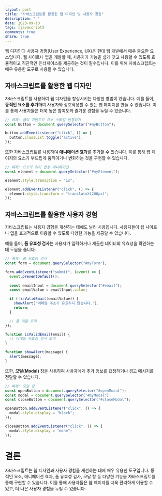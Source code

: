```yaml
---
layout: post
title: "자바스크립트를 활용한 웹 디자인 및 사용자 경험"
description: " "
date: 2023-09-10
tags: [javascript]
comments: true
share: true
---
```


웹 디자인과 사용자 경험(User Experience, UX)은 현대 웹 개발에서 매우 중요한 요소입니다. 웹 사이트나 앱을 개발할 때, 사용자가 기능을 쉽게 찾고 사용할 수 있도록 효율적이고 직관적인 인터페이스를 제공하는 것이 필수입니다. 이를 위해 자바스크립트는 매우 유용한 도구로 사용될 수 있습니다. 

## 자바스크립트를 활용한 웹 디자인

자바스크립트를 사용하여 웹 디자인을 향상시키는 다양한 방법이 있습니다. 예를 들어, **동적인 요소를 추가**하여 사용자와 상호작용할 수 있는 웹 페이지를 만들 수 있습니다. 이를 통해 사용자들은 더욱 높은 참여도와 즐거운 경험을 누릴 수 있습니다.

```javascript
// 예제: 클릭 이벤트로 요소 스타일 변경하기
const button = document.querySelector("#myButton");

button.addEventListener("click", () => {
  button.classList.toggle("active");
});
```

또한 자바스크립트를 사용하여 **애니메이션 효과**를 추가할 수 있습니다. 이를 통해 웹 페이지의 요소가 부드럽게 움직이거나 변화하는 것을 구현할 수 있습니다.

```javascript
// 예제: 요소의 위치 변경 애니메이션
const element = document.querySelector("#myElement");

element.style.transition = "1s";

element.addEventListener("click", () => {
  element.style.transform = "translateX(200px)";
});
```

## 자바스크립트를 활용한 사용자 경험

자바스크립트는 사용자 경험을 개선하는 데에도 널리 사용됩니다. 사용자들이 웹 사이트나 앱을 효과적으로 이용할 수 있도록 다양한 기능을 제공할 수 있습니다. 

예를 들어, **폼 유효성 검사**는 사용자가 입력하거나 제출한 데이터의 유효성을 확인하는 데 도움을 줍니다.

```javascript
// 예제: 폼 유효성 검사
const form = document.querySelector("#myForm");

form.addEventListener("submit", (event) => {
  event.preventDefault();
  
  const emailInput = document.querySelector("#email");
  const emailValue = emailInput.value;

  if (!isValidEmail(emailValue)) {
    showAlert("이메일 주소가 유효하지 않습니다.");
    return;
  }

  // 폼 제출 로직
});

function isValidEmail(email) {
  // 이메일 유효성 검사 로직
}

function showAlert(message) {
  alert(message);
}
```

또한, **모달(Modal)** 창을 사용하여 사용자에게 추가 정보를 요청하거나 경고 메시지를 전달할 수 있습니다.

```javascript
// 예제: 모달 창
const openButton = document.querySelector("#openModal");
const modal = document.querySelector("#myModal");
const closeButton = document.querySelector("#closeModal");

openButton.addEventListener("click", () => {
  modal.style.display = "block";
});

closeButton.addEventListener("click", () => {
  modal.style.display = "none";
});
```

# 결론

자바스크립트는 웹 디자인과 사용자 경험을 개선하는 데에 매우 유용한 도구입니다. 동적인 요소, 애니메이션 효과, 폼 유효성 검사, 모달 창 등 다양한 기능을 자바스크립트를 통해 구현할 수 있습니다. 이를 통해 사용자들은 웹 페이지를 더욱 편리하게 이용할 수 있고, 더 나은 사용자 경험을 누릴 수 있습니다.